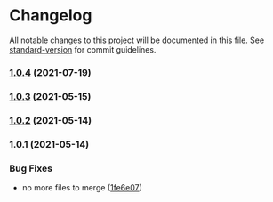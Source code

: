 # Changelog

All notable changes to this project will be documented in this file. See [standard-version](https://github.com/conventional-changelog/standard-version) for commit guidelines.

### [1.0.4](https://github.com/alexfalkowski/gocovmerge/compare/v1.0.3...v1.0.4) (2021-07-19)

### [1.0.3](https://github.com/alexfalkowski/gocovmerge/compare/v1.0.2...v1.0.3) (2021-05-15)

### [1.0.2](https://github.com/alexfalkowski/gocovmerge/compare/v1.0.1...v1.0.2) (2021-05-14)

### 1.0.1 (2021-05-14)


### Bug Fixes

* no more files to merge ([1fe6e07](https://github.com/alexfalkowski/gocovmerge/commit/1fe6e07cc5ea23ac6f454279bbac4e04cb766344))
